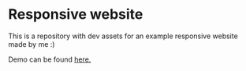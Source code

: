 # Responsive website

This is a repository with dev assets for an example responsive website made by me :) 

Demo can be found [here.](http://zajac1.github.io/responsive/)
